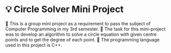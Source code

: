 # 💡 Circle Solver Mini Project

📌 This is a group mini project as a requirement to pass the subject of Computer Programming in my 3rd semester.
📌 The task for this mini-project was to develop an algorithm to solve a circle equation with given centre points and to get the degree of each point.
📌 The programming language used in this project is C++.
